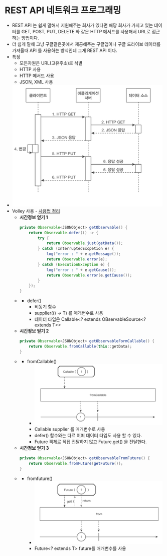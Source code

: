 REST API 네트워크 프로그래밍
===
* REST API 는 쉽게 말해서 지원해주는 회사가 있다면 해당 회사가 가지고 있는 데이터를 GET, POST, PUT, DELETE 와 같은 HTTP 메서드를 사용해서 URL로 접근하는 방법이다.
* 더 쉽게 말해 그냥 구글같은곳에서 제공해주는 구글맵이나 구글 드라이브 데이터를 가져올때 API 를 사용하는 방식인데 그게 REST API 이다.
* 특징
  * 모든자원은 URL(고유주소)로 식별
  * HTTP 사용
  * HTTP 메서드 사용
  * JSON, XML 사용
* ![](img/restapi.png)
* Volley 사용 - [사용법 정리](https://github.com/sdk0213/Knowledge-Storage/blob/master/Library/Volley.md)
  * **시간정보 얻기 1**
    ```java
    private Observable<JSONObject> getObservable() {
        return Observable.defer(() -> {
            try {
                return Observable.just(getData());
            } catch (InterruptedExcpetion e) {
                log("error : " + e.getMessage());
                return Observable.error(e);
            } catch (ExecutionException e) {
                log("error : " + e.getCause());
                return Observable.error(e.getCause());
            }
        });
    }
  *    
    * defer()
      * 비동기 함수
      * supplier(() -> T) 를 매개변수로 사용
      * 데이터 타입은 Callable<? extends OBservableSource<? extends T>>
  * **시간정보 얻기 2**
    ```java
    private Observable<JSONObject> getObservableFormCallable() {
        return Observable.fromCallable(this::getData);
    }
  * 
    * fromCallable()
      * ![](img/fromcallable.png)
      * Callable<? extends ?> supplier 를 매개변수로 사용
      * defer() 함수와는 다르 어떠 데이터 타입도 사용 할 수 있다.
      * Future 객체르 직접 전달하지 않고 Future.get() 을 전달한다.
  * **시간정보 얻기 3**
    ```java
    private Observable<JSONObject> getObservableFromFuture() {
        return Observable.fromFuture(getFuture());
    }
  * 
    * fromfuture()
      * ![](img/fromfuture.png)
      * Future<? extends T> future를 매개변수를 사용
